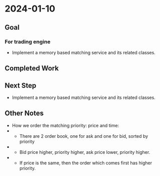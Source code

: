 # 2024-01-10

## Goal
### For trading engine
- Implement a memory based matching service and its related classes.


## Completed Work


## Next Step
- Implement a memory based matching service and its related classes.


## Other Notes
- How we order the matching priority: price and time:
- - There are 2 order book, one for ask and one for bid, sorted by priority
- - Bid price higher, priority higher, ask price lower, priority higher.
- - If price is the same, then the order which comes first has higher priority.
